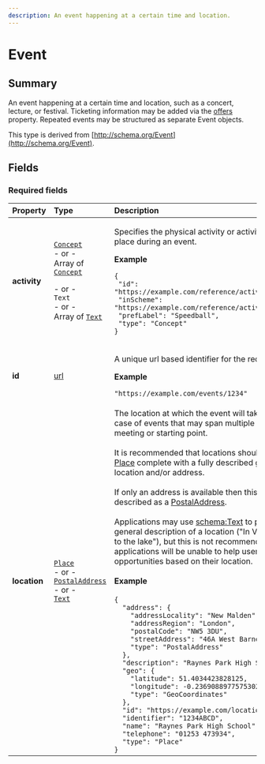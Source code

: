 ```yaml
---
description: An event happening at a certain time and location.
---
```


# Event

## **Summary**

An event happening at a certain time and location, such as a concert, lecture, or festival. Ticketing information may be added via the [offers](https://schema.org/offers) property. Repeated events may be structured as separate Event objects.

This type is derived from [http://schema.org/Event](http://schema.org/Event).

## **Fields**

### **Required fields**

<table>
  <thead>
    <tr>
      <th style="text-align:left">Property</th>
      <th style="text-align:left">Type</th>
      <th style="text-align:left">Description</th>
    </tr>
  </thead>
  <tbody>
    <tr>
      <td style="text-align:left"><b>activity</b>
      </td>
      <td style="text-align:left">
        <p><a href="../../using-data/getting-started.md"><code>Concept</code></a>
          <br
          />- or -
          <br />Array of <a href="../../publishing-data/data-feeds/"><code>Concept</code></a>
        </p>
        <p>- or -
          <br /><code>Text</code>
          <br />- or -
          <br />Array of <a href="../../using-data/getting-started.md"><code>Text</code></a>
        </p>
      </td>
      <td style="text-align:left">
        <p>Specifies the physical activity or activities that will take place during
          an event.</p>
        <p><b>Example</b>
        </p>
        <p><code>{<br /> &quot;id&quot;: &quot;https://example.com/reference/activities#Speedball&quot;,<br /> &quot;inScheme&quot;: &quot;https://example.com/reference/activities&quot;,<br /> &quot;prefLabel&quot;: &quot;Speedball&quot;,<br /> &quot;type&quot;: &quot;Concept&quot;<br />}</code>
        </p>
      </td>
    </tr>
    <tr>
      <td style="text-align:left"><b>id</b>
      </td>
      <td style="text-align:left"><a href="../../publishing-data/structuring-data/amenities.md">url</a>
      </td>
      <td style="text-align:left">
        <p>A unique url based identifier for the record
          <br />
        </p>
        <p><b>Example</b>
        </p>
        <p><code>&quot;https://example.com/events/1234&quot;</code>
        </p>
      </td>
    </tr>
    <tr>
      <td style="text-align:left"><b>location</b>
      </td>
      <td style="text-align:left"><a href="../../publishing-data/data-feeds/"><code>Place</code></a>
        <br
        />- or -
        <br /><a href="../../publishing-data/structuring-data/amenities.md"><code>PostalAddress</code></a>
        <br
        />- or -
        <br /><a href="../../publishing-data/structuring-data/amenities.md"><code>Text</code></a>
      </td>
      <td style="text-align:left">The location at which the event will take place. Or, in the case of events
        that may span multiple locations, the initial meeting or starting point.
        <br
        />
        <br />It is recommended that locations should be specified as a <a href="https://developer.openactive.io/models/place">Place</a> complete
        with a fully described geographic location and/or address.
        <br />
        <br />If only an address is available then this should be described as a <a href="https://developer.openactive.io/models/postaladdress">PostalAddress</a>.
        <br
        />
        <br />Applications may use <a href="http://schema.org/Text">schema:Text</a> to
        provide a more general description of a location ("In Victoria Park, near
        to the lake"), but this is not recommended: consuming applications will
        be unable to help users discover opportunities based on their location.
        <br
        />
        <br /><b>Example</b>
        <br />
        <br /><code>{<br />  &quot;address&quot;: {<br />    &quot;addressLocality&quot;: &quot;New Malden&quot;,<br />    &quot;addressRegion&quot;: &quot;London&quot;,<br />    &quot;postalCode&quot;: &quot;NW5 3DU&quot;,<br />    &quot;streetAddress&quot;: &quot;46A West Barnes Lane&quot;,<br />    &quot;type&quot;: &quot;PostalAddress&quot;<br />  },<br />  &quot;description&quot;: &quot;Raynes Park High School in London&quot;,<br />  &quot;geo&quot;: {<br />    &quot;latitude&quot;: 51.4034423828125,<br />    &quot;longitude&quot;: -0.2369088977575302,<br />    &quot;type&quot;: &quot;GeoCoordinates&quot;<br />  },<br />  &quot;id&quot;: &quot;https://example.com/locations/1234ABCD&quot;,<br />  &quot;identifier&quot;: &quot;1234ABCD&quot;,<br />  &quot;name&quot;: &quot;Raynes Park High School&quot;,<br />  &quot;telephone&quot;: &quot;01253 473934&quot;,<br />  &quot;type&quot;: &quot;Place&quot;<br />}</code>
      </td>
    </tr>
  </tbody>
</table>
